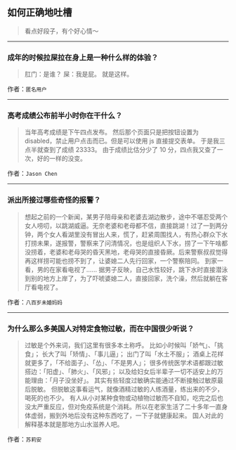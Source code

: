 ## 如何正确地吐槽

> 看点好段子，有个好心情～


 
---

### 成年的时候拉屎拉在身上是一种什么样的体验？

> 肛门：是谁？
> 屎：我是屁。
> 就是这样。


作者：`匿名用户`

---

### 高考成绩公布前半小时你在干什么？

> 当年高考成绩是下午四点发布。
> 然后那个页面只是把按钮设置为 disabled，禁止用户点击而已。但是可以使用 js 直接提交表单。
> 于是我三点半就查到了成绩 23333。
> 由于成绩比估分少了 10 分，四点我又查了一次，好的一样的没变。


作者：`Jason Chen`

---

### 派出所接过哪些奇怪的报警？

> 想起之前的一个新闻，某男子陪母亲和老婆去湖边散步，途中不堪忍受两个女人唠叨，以跳湖威逼。无奈老婆和老母都不信，直接跳湖！过了一到两分钟，两个女人看湖里没有冒出人来，慌了，赶紧周围找人，有热心群众下水打捞未果，遂报警，警察来了问清情况，也是组织人下水，捞了一下午啥都没捞着，老婆和老母哭的昏天黑地，老母哭的直接昏厥。后来警察叔叔觉得再这样捞可能也捞不到了，让婆媳二人先行回家，一个警察陪同。
> 到家一看，男的在家看电视了……
> 据男子反映，自己水性较好，跳下水时直接潜泳到别的地方上岸了，为了吓唬婆媳二人，直接回家，洗个澡，然后就躺在客厅看电视了。


作者：`八百岁未婚妈妈`

---

### 为什么那么多美国人对特定食物过敏，而在中国很少听说？

> 过敏是个外来词，我们这里有很多本土称呼。
> 比如小时候叫「娇气」、「挑食」；
> 长大了叫「矫情」、「事儿逼」；
> 出门了叫「水土不服」；
> 酒桌上花样就更多了，「不给面子」、「怂」、「不是男人」；
> 很多传统医学术语都跟过敏搭边：「阳虚」、「肺火」、「风邪」；
> 以及给妇女后半辈子一切不适安上的万能理由：「月子没坐好」。
> 其实有些轻度过敏确实能通过不断接触过敏原最后脱敏。
> 但脱敏这事看运气，就像酒精过敏的人练酒量，练出来的不少，喝死的也不少。
> 有人从小对某种食物或动植物过敏而不自知，吃完之后也没太严重反应，但对免疫系统是个消耗。所以在老家生活了二十多年一直身体虚弱，搬到外地后没有这种东西吃了，一下子就健康起来。
> 国人对此的解释基本就是那地方山水滋养人吧。


作者：`苏莉安`